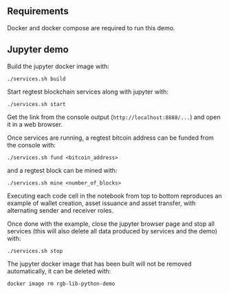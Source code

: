## Requirements
Docker and docker compose are required to run this demo.


## Jupyter demo
Build the jupyter docker image with:
```shell
./services.sh build
```

Start regtest blockchain services along with jupyter with:
```shell
./services.sh start
```

Get the link from the console output (`http://localhost:8888/...`) and open it
in a web browser.

Once services are running, a regtest bitcoin address can be funded from the
console with:
```shell
./services.sh fund <bitcoin_address>
```
and a regtest block can be mined with:
```shell
./services.sh mine <number_of_blocks>
```

Executing each code cell in the notebook from top to bottom reproduces an
example of wallet creation, asset issuance and asset transfer, with alternating
sender and receiver roles.

Once done with the example, close the jupyter browser page and stop all
services (this will also delete all data produced by services and the demo)
with:
```shell
./services.sh stop
```

The jupyter docker image that has been built will not be removed automatically,
it can be deleted with:
```shell
docker image rm rgb-lib-python-demo
```

